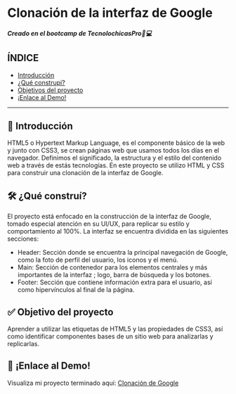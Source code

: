 # Clonación de la interfaz de Google
##### Creado en el bootcamp de TecnolochicasPro🤍💻

## ÍNDICE 
* [Introducción](https://github.com/Johana3010/Google-Clone/blob/main/README.md#-introducci%C3%B3n)
*  [¿Qué construpi?](https://github.com/Johana3010/Google-Clone/blob/main/README.md#%EF%B8%8F-qu%C3%A9-constru%C3%AD)
*  [Objetivos del proyecto](https://github.com/Johana3010/Google-Clone/blob/main/README.md#-objetivo-del-proyecto)
*  [¡Enlace al Demo!](https://github.com/Johana3010/Google-Clone/blob/main/README.md#-enlace-al-demo)

***

## 📖 Introducción 
HTML5 o Hypertext Markup Language, es el componente básico de la web y junto con CSS3, se crean páginas web que usamos todos los días en el navegador. 
Definimos el significado, la estructura y el estilo del contenido web a través de estás tecnologías. 
En este proyecto se utilizo HTML y CSS para construir una clonación de la interfaz de Google. 

## 🛠️ ¿Qué construí?
El proyecto está enfocado en la construcción de la interfaz de Google, tomado especial atención en su UI/UX, para replicar su estilo y comportamiento al 100%.
La interfaz se encuentra dividida en las siguientes secciones: 

* Header: Sección donde se encuentra la principal navegación de Google, como la foto de perfil del usuario, los iconos y el menú. 
* Main: Sección de contenedor para los elementos centrales y más importantes de la interfaz ; logo, barra de búsqueda y los botones. 
* Footer: Sección que contiene información extra para el usuario, así como hipervínculos al final de la página. 

## ✅ Objetivo del proyecto
Aprender a utilizar las etiquetas de HTML5 y las propiedades de CSS3, así como identificar componentes bases de un sitio web para analizarlas y replicarlas. 

## 🔗 ¡Enlace al Demo! 
Visualiza mi proyecto terminado aquí: [Clonación de Google](https://johana3010.github.io/Google-Clone/)

